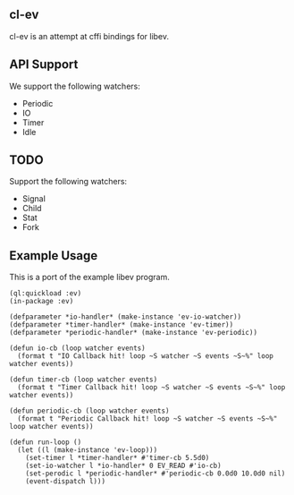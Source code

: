 cl-ev
-----
cl-ev is an attempt at  cffi bindings for libev.

API Support
-----------
We support the following watchers:

* Periodic
* IO
* Timer
* Idle

TODO
----
Support the following watchers:

* Signal
* Child
* Stat
* Fork

Example Usage
-------------
This is a port of the example libev program.

```common-lisp
(ql:quickload :ev)
(in-package :ev)

(defparameter *io-handler* (make-instance 'ev-io-watcher))
(defparameter *timer-handler* (make-instance 'ev-timer))
(defparameter *periodic-handler* (make-instance 'ev-periodic))

(defun io-cb (loop watcher events)
  (format t "IO Callback hit! loop ~S watcher ~S events ~S~%" loop watcher events))

(defun timer-cb (loop watcher events)
  (format t "Timer Callback hit! loop ~S watcher ~S events ~S~%" loop watcher events))

(defun periodic-cb (loop watcher events)
  (format t "Periodic Callback hit! loop ~S watcher ~S events ~S~%" loop watcher events))

(defun run-loop ()
  (let ((l (make-instance 'ev-loop)))
    (set-timer l *timer-handler* #'timer-cb 5.5d0)
    (set-io-watcher l *io-handler* 0 EV_READ #'io-cb)
    (set-perodic l *periodic-handler* #'periodic-cb 0.0d0 10.0d0 nil)
    (event-dispatch l)))
```
